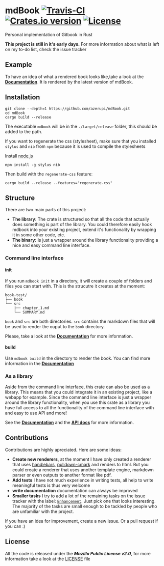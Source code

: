 # mdBook [![Travis-CI](https://travis-ci.org/azerupi/mdBook.svg?branch=master)](https://travis-ci.org/azerupi/mdBook) [![Crates.io version](https://img.shields.io/crates/v/mdbook.svg)](https://crates.io/crates/mdbook) [![License](https://img.shields.io/crates/l/mdbook.svg)](LICENSE)

Personal implementation of Gitbook in Rust

**This project is still in it's early days.**
For more information about what is left on my to-do list, check the issue tracker


## Example

To have an idea of what a rendered book looks like,take a look at the [**Documentation**](http://azerupi.github.io/mdBook/). It is rendered by the latest version of mdBook.

## Installation

```
git clone --depth=1 https://github.com/azerupi/mdBook.git
cd mdBook
cargo build --release
```

The executable `mdbook` will be in the `./target/release` folder, this should be added to the path.

If you want to regenerate the css (stylesheet), make sure that you installed `stylus` and `nib` from `npm` because it is used to compile the stylesheets

Install [node.js](https://nodejs.org/en/)

```
npm install -g stylus nib
```

Then build with the `regenerate-css` feature:

```
cargo build --release --features="regenerate-css"
```

## Structure

There are two main parts of this project:

- **The library:** The crate is structured so that all the code that actually does something is part of the library. You could therefore easily hook mdbook into your existing project, extend it's functionality by wrapping it in some other code, etc.
- **The binary:** Is just a wrapper around the library functionality providing a nice and easy command line interface.

### Command line interface

#### init

If you run `mdbook init` in a directory, it will create a couple of folders and files you can start with.
This is the strucutre it creates at the moment:
```
book-test/
├── book
└── src
    ├── chapter_1.md
    └── SUMMARY.md
```
`book` and `src` are both directories. `src` contains the markdown files that will be used to render the ouput to the `book` directory.

Please, take a look at the [**Documentation**](http://azerupi.github.io/mdBook/cli/init.html) for more information.

#### build

Use `mdbook build` in the directory to render the book. You can find more information in the [**Documentation**](http://azerupi.github.io/mdBook/cli/build.html)

### As a library

Aside from the command line interface, this crate can also be used as a library. This means that you could integrate it in an existing project, like a webapp for example. Since the command line interface is just a wrapper around the library functionality, when you use this crate as a library you have full access to all the functionality of the command line interface with and easy to use API and more!

See the [**Documentation**](http://azerupi.github.io/mdBook/lib/lib.html) and the [**API docs**](http://azerupi.github.io/mdBook/mdbook/index.html) for more information.

## Contributions

Contributions are highly apreciated. Here are some ideas:

- **Create new renderers**, at the moment I have only created a renderer that uses [handlebars](https://github.com/sunng87/handlebars-rust), [pulldown-cmark](https://github.com/google/pulldown-cmark) and renders to html. But you could create a renderer that uses another template engine, markdown parser or even outputs to another format like pdf.
- **Add tests** I have not much experience in writing tests, all help to write meaningful tests is thus very welcome
- **write documentation** documentation can always be improved
- **Smaller tasks** I try to add a lot of the remaining tasks on the issue tracker with the label: [`Enhancement`](https://github.com/azerupi/mdBook/issues?q=is%3Aopen+is%3Aissue+label%3AEnhancement). Just pick one that looks interesting. The majority of the tasks are small enough to be tackled by people who are unfamiliar with the project.

If you have an idea for improvement, create a new issue. Or a pull request if you can :)

## License

All the code is released under the ***Mozilla Public License v2.0***, for more information take a look at the [LICENSE](LICENSE) file
